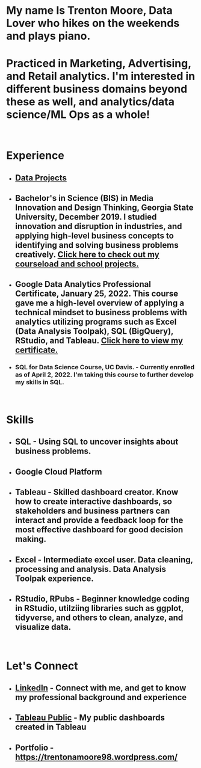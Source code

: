 # My name Is Trenton Moore, Data Lover who hikes on the weekends and plays piano.

# Practiced in Marketing, Advertising, and Retail analytics. I'm interested in different business domains beyond these as well, and analytics/data science/ML Ops as a whole!

&nbsp;
# Experience
* ## **[Data Projects](https://github.com/TrentonMoore98/Data-Projects_TrentonMoore)** 

* ## **Bachelor's in Science (BIS) in Media Innovation and Design Thinking, Georgia State University, December 2019.** I studied innovation and disruption in industries, and applying high-level business concepts to identifying and solving business problems creatively. [Click here to check out my courseload and school projects.](https://wordpress.com/page/trentonamoore98.wordpress.com/235)

* ## **Google Data Analytics Professional Certificate, January 25, 2022.** This course gave me a high-level overview of applying a technical mindset to business problems with analytics utilizing programs such as Excel (Data Analysis Toolpak), SQL (BigQuery), RStudio, and Tableau. [Click here to view my certificate.](https://trentonamoore98.wordpress.com/google-data-analytics-certificate-learning-log-trenton-moore/)
* ### **SQL for Data Science Course, UC Davis.** - Currently enrolled as of April 2, 2022. I'm taking this course to further develop my skills in SQL. 

&nbsp;
# Skills

* ## **SQL** - Using SQL to uncover insights about business problems.

* ## **Google Cloud Platform**

* ## **Tableau** - Skilled dashboard creator. Know how to create interactive dashboards, so stakeholders and business partners can interact and provide a feedback loop for the most effective dashboard for good decision making.
* ## **Excel** - Intermediate excel user. Data cleaning, processing and analysis. Data Analysis Toolpak experience. 
* ## **RStudio, RPubs** - Beginner knowledge coding in RStudio, utilziing libraries such as ggplot, tidyverse, and others to clean, analyze, and visualize data. 

&nbsp;
# Let's Connect

* ## [LinkedIn](https://www.linkedin.com/in/tmtrentmoore/) - Connect with me, and get to know my professional background and experience
* ## [Tableau Public](https://public.tableau.com/profile/trenton.moore4482#!/?newProfile=&activeTab=0) - My public dashboards created in Tableau
* ## Portfolio - https://trentonamoore98.wordpress.com/




